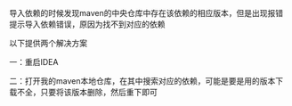 导入依赖的时候发现maven的中央仓库中存在该依赖的相应版本，但是出现报错提示导入依赖错误，原因为找不到对应的依赖

以下提供两个解决方案

一：重启IDEA

二：打开我的maven本地仓库，在其中搜索对应的依赖，可能是要是用的版本下载不全，只要将该版本删除，然后重下即可